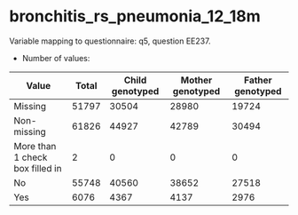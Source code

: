 # bronchitis_rs_pneumonia_12_18m
Variable mapping to questionnaire: q5, question EE237.
- Number of values:

| Value | Total | Child genotyped | Mother genotyped | Father genotyped |
| ----- | ----- | --------------- | ---------------- | ---------------- |
| Missing | 51797 | 30504 | 28980 | 19724 |
| Non-missing | 61826 | 44927 | 42789 | 30494 |
| More than 1 check box filled in | 2 | 0 | 0 |0 |
| No | 55748 | 40560 | 38652 |27518 |
| Yes | 6076 | 4367 | 4137 |2976 |



